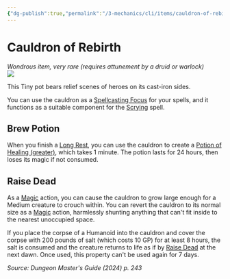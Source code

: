 ```yaml
---
{"dg-publish":true,"permalink":"/3-mechanics/cli/items/cauldron-of-rebirth-xdmg/","tags":["ttrpg-cli/compendium/src/5e/xdmg","ttrpg-cli/item/attunement/required","ttrpg-cli/item/rarity/very-rare"],"noteIcon":""}
---
```


# Cauldron of Rebirth
*Wondrous item, very rare (requires attunement by a druid or warlock)*  
![](3-Mechanics/CLI/items/img/cauldron-of-rebirth.webp#right)


This Tiny pot bears relief scenes of heroes on its cast-iron sides.

You can use the cauldron as a [Spellcasting Focus](3-Mechanics/CLI/rules/variant-rules/spellcasting-focus-xphb.md) for your spells, and it functions as a suitable component for the [Scrying](3-Mechanics/CLI/spells/scrying-xphb.md) spell.

## Brew Potion

When you finish a [Long Rest](3-Mechanics/CLI/rules/variant-rules/long-rest-xphb.md), you can use the cauldron to create a [Potion of Healing (greater)](3-Mechanics/CLI/items/potion-of-greater-healing-xdmg.md), which takes 1 minute. The potion lasts for 24 hours, then loses its magic if not consumed.

## Raise Dead

As a [Magic](3-Mechanics/CLI/rules/actions.md#Magic) action, you can cause the cauldron to grow large enough for a Medium creature to crouch within. You can revert the cauldron to its normal size as a [Magic](3-Mechanics/CLI/rules/actions.md#Magic) action, harmlessly shunting anything that can't fit inside to the nearest unoccupied space.

If you place the corpse of a Humanoid into the cauldron and cover the corpse with 200 pounds of salt (which costs 10 GP) for at least 8 hours, the salt is consumed and the creature returns to life as if by [Raise Dead](3-Mechanics/CLI/spells/raise-dead-xphb.md) at the next dawn. Once used, this property can't be used again for 7 days.

*Source: Dungeon Master's Guide (2024) p. 243*
